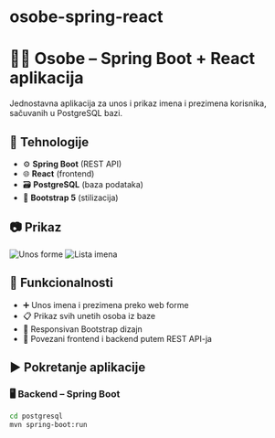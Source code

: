 # osobe-spring-react
# 🧑‍💻 Osobe – Spring Boot + React aplikacija

Jednostavna aplikacija za unos i prikaz imena i prezimena korisnika, sačuvanih u PostgreSQL bazi.

## 🧩 Tehnologije

- ⚙️ **Spring Boot** (REST API)
- 🌐 **React** (frontend)
- 🗃️ **PostgreSQL** (baza podataka)
- 🎨 **Bootstrap 5** (stilizacija)

## 📷 Prikaz

![Unos forme](https://via.placeholder.com/700x300?text=Unos+forme)
![Lista imena](https://via.placeholder.com/700x300?text=Lista+imena)

## 🚀 Funkcionalnosti

- ➕ Unos imena i prezimena preko web forme
- 📋 Prikaz svih unetih osoba iz baze
- 🎨 Responsivan Bootstrap dizajn
- 🔗 Povezani frontend i backend putem REST API-ja

## ▶️ Pokretanje aplikacije

### 🖥️ Backend – Spring Boot

```bash
cd postgresql
mvn spring-boot:run
